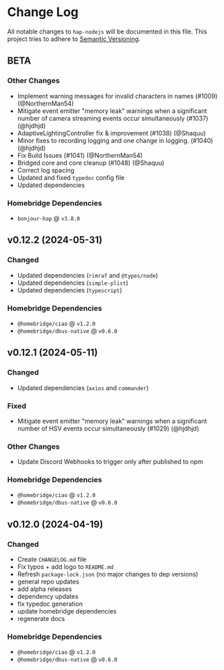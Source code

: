 # Change Log

All notable changes to `hap-nodejs` will be documented in this file. This project tries to adhere to [Semantic Versioning](http://semver.org/).

## BETA

### Other Changes

- Implement warning messages for invalid characters in names (#1009) (@NorthernMan54)
- Mitigate event emitter "memory leak" warnings when a significant number of camera streaming events occur simultaneously (#1037) (@hjdhjd)
- AdaptiveLightingController fix & improvement (#1038) (@Shaquu)
- Minor fixes to recording logging and one change in logging. (#1040) (@hjdhjd)
- Fix Build Issues (#1041) (@NorthernMan54)
- Bridged core and core cleanup (#1048) (@Shaquu)
- Correct log spacing
- Updated and fixed `typedoc` config file
- Updated dependencies 

### Homebridge Dependencies

- `bonjour-hap` @ `v3.8.0`

## v0.12.2 (2024-05-31)

### Changed

- Updated dependencies (`rimraf` and `@types/node`)
- Updated dependencies (`simple-plist`)
- Updated dependencies (`typescript`)

### Homebridge Dependencies

- `@homebridge/ciao` @ `v1.2.0`
- `@homebridge/dbus-native` @ `v0.6.0`

## v0.12.1 (2024-05-11)

### Changed

- Updated dependencies (`axios` and `commander`)

### Fixed

- Mitigate event emitter "memory leak" warnings when a significant number of HSV events occur simultaneously (#1029) (@hjdhjd)

### Other Changes

- Update Discord Webhooks to trigger only after published to npm

### Homebridge Dependencies

- `@homebridge/ciao` @ `v1.2.0`
- `@homebridge/dbus-native` @ `v0.6.0`

## v0.12.0 (2024-04-19)

### Changed

- Create `CHANGELOG.md` file
- Fix typos + add logo to `README.md`
- Refresh `package-lock.json` (no major changes to dep versions)
- general repo updates
- add alpha releases
- dependency updates
- fix typedoc generation
- update homebridge dependencies
- regenerate docs

### Homebridge Dependencies

- `@homebridge/ciao` @ `v1.2.0`
- `@homebridge/dbus-native` @ `v0.6.0`
